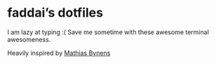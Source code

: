 # faddai’s dotfiles

I am lazy at typing :( Save me sometime with these awesome terminal awesomeness.

Heavily inspired by [Mathias Bynens](https://github.com/mathiasbynens/dotfiles)
